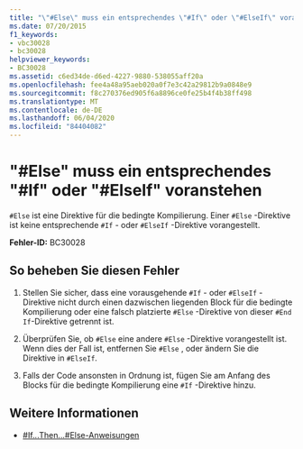 ```yaml
---
title: "\"#Else\" muss ein entsprechendes \"#If\" oder \"#ElseIf\" voranstehen"
ms.date: 07/20/2015
f1_keywords:
- vbc30028
- bc30028
helpviewer_keywords:
- BC30028
ms.assetid: c6ed34de-d6ed-4227-9880-538055aff20a
ms.openlocfilehash: fee4a48a95aeb020a0f7e3c42a29812b9a0848e9
ms.sourcegitcommit: f8c270376ed905f6a8896ce0fe25b4f4b38ff498
ms.translationtype: MT
ms.contentlocale: de-DE
ms.lasthandoff: 06/04/2020
ms.locfileid: "84404082"
---
```

# <a name="else-must-be-preceded-by-a-matching-if-or-elseif"></a>"#Else" muss ein entsprechendes "#If" oder "#ElseIf" voranstehen
`#Else` ist eine Direktive für die bedingte Kompilierung. Einer `#Else` -Direktive ist keine entsprechende `#If` - oder `#ElseIf` -Direktive vorangestellt.  
  
 **Fehler-ID:** BC30028  
  
## <a name="to-correct-this-error"></a>So beheben Sie diesen Fehler  
  
1. Stellen Sie sicher, dass eine vorausgehende `#If` - oder `#ElseIf` -Direktive nicht durch einen dazwischen liegenden Block für die bedingte Kompilierung oder eine falsch platzierte `#Else` -Direktive von dieser `#End If`-Direktive getrennt ist.  
  
2. Überprüfen Sie, ob `#Else` eine andere `#Else` -Direktive vorangestellt ist. Wenn dies der Fall ist, entfernen Sie `#Else` , oder ändern Sie die Direktive in `#ElseIf`.  
  
3. Falls der Code ansonsten in Ordnung ist, fügen Sie am Anfang des Blocks für die bedingte Kompilierung eine `#If` -Direktive hinzu.  
  
## <a name="see-also"></a>Weitere Informationen

- [#If...Then...#Else-Anweisungen](../language-reference/directives/if-then-else-directives.md)
